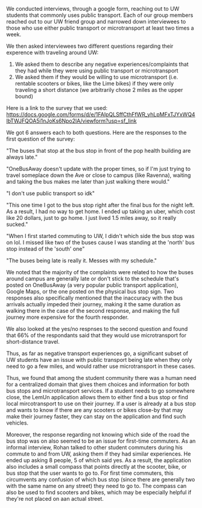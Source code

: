 We conducted interviews, through a google form, reaching out to UW students that commonly uses public transport. Each of our group members reached out to our UW friend group and narrowed down interviewees to those who use either public transport or microtransport at least two times a week. 

We then asked interviewees two different questions regarding their experence with traveling around UW:
1. We asked them to describe any negative experiences/complaints that they had while they were using public transport or microtransport
2. We asked them if they would be willing to use microtransport (i.e. rentable scooters or bikes, like the Lime bikes) if they were only traveling a short distance (we arbitrarily chose 2 miles as the upper bound)

Here is a link to the survey that we used: https://docs.google.com/forms/d/e/1FAIpQLSffCthFfWR_yhLpMFxTJYxWQ4lbTWJFQOA5i1nJoKs6Npo2lA/viewform?usp=sf_link

We got 6 answers each to both questions. Here are the responses to the first question of the survey:

"The buses that stop at the bus stop in front of the pop health building are always late."

"OneBusAway doesn't update with the proper times, so if I'm just trying to travel someplace down the Ave or close to campus (like Ravenna), waiting and taking the bus makes me later than just walking there would."

"I don't use public transport so idk"

"This one time I got to the bus stop right after the final bus for the night left. As a result, I had no way to get home. I ended up taking an uber, which cost like 20 dollars, just to go home. I just lived 1.5 miles away, so it really sucked."

"When I first started commuting to UW, I didn't which side the bus stop was on lol. I missed like two of the buses cause I was standing at the 'north' bus stop instead of the 'south' one"

"The buses being late is really it. Messes with my schedule."

We noted that the majority of the complaints were related to how the buses around campus are generally late or don't stick to the schedule that's posted on OneBusAway (a very popular public transport application), Google Maps, or the one posted on the physical bus stop sign. Two responses also specifically mentioned that the inaccuracy with the bus arrivals actually impeded their journey, making it the same duration as walking there in the case of the second response, and making the full journey more expensive for the fourth responder. 

We also looked at the yes/no respnses to the second question and found that 66% of the respondants said that they would use microtransport for short-distance travel. 

Thus, as far as negative transport experiences go, a significant subset of UW students have an issue with public transport being late when they only need to go a few miles, and would rather use microtransport in these cases. 

Thus, we found that among the student community there was a human need for a centralized domain that gives them choices and information for both bus stops and microtransport services. If a student needs to go somewhere close, the LemUn application allows them to either find a bus stop or find local mircotransport to use on their journey. If a user is already at a bus stop and wants to know if there are any scooters or bikes close-by that may make their journey faster, they can stay on the application and find such vehicles. 

Moreover, the response regarding not knowing which side of the road the bus stop was on also seemed to be an issue for first-time commuters. As an informal interview, Rohan talked to other student commuters during his commute to and from UW, asking them if they had similar experiences. He ended up asking 8 people, 5 of which said yes. As a result, the application also includes a small compass that points directly at the scooter, bike, or bus stop that the user wants to go to. For first time commuters, this circumvents any confusion of which bus stop (since there are generally two with the same name on any street) they need to go to. The compass can also be used to find scooters and bikes, which may be especially helpful if they're not placed on aan actual street. 
